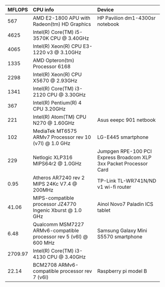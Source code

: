 |MFLOPS|CPU info|Device|
|:-----|:-------|:-----|
|567|AMD E2-1800 APU with Radeon(tm) HD Graphics|HP Pavilion dm1-4300sr notebook|
|4625|Intel(R) Core(TM) i5-3570K CPU @ 3.40GHz||
|4065|Intel(R) Xeon(R) CPU E3-1220 v3 @ 3.10GHz||
|1335|AMD Opteron(tm) Processor 6168||
|2298|Intel(R) Xeon(R) CPU           X5670  @ 2.93GHz||
|1341|Intel(R) Core(TM) i3-2120 CPU @ 3.30GHz||
|367|Intel(R) Pentium(R) 4 CPU 3.20GHz||
|221|Intel(R) Atom(TM) CPU N270   @ 1.60GHz|Asus eeepc 901 netbook|
|102|MediaTek MT6575 ARMv7 Processor rev 10 (v7l) @ 1.0 GHz|LG-E445 smartphone|
|229|Netlogic XLP316 MIPS64r2 @ 1.0GHz|Jumpgen RPE-100 PCI Express Broadcom XLP 3xx Packet Processor Card|
|0.95|Atheros AR7240 rev 2 MIPS 24Kc V7.4 @ 200MHz|TP-Link TL-WR741N/ND v1 wi-fi router|
|41.06|MIPS-compatible processor JZ4770 Ingenic Xburst @ 1.0 GHz|Ainol Novo7 Paladin ICS tablet|
|6.48|Qualcomm MSM7227 ARMv6-compatible processor rev 5 (v6l) @ 600 MHz|Samsung Galaxy Mini S5570 smartphone|
|2709.97|Intel(R) Core(TM) i3-4130 CPU @ 3.40GHz||
|22.14|BCM2708 ARMv6-compatible processor rev 7 (v6l)|Raspberry pi model B|
